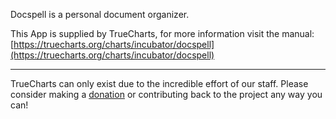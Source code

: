 Docspell is a personal document organizer.

This App is supplied by TrueCharts, for more information visit the manual: [https://truecharts.org/charts/incubator/docspell](https://truecharts.org/charts/incubator/docspell)

---

TrueCharts can only exist due to the incredible effort of our staff.
Please consider making a [donation](https://truecharts.org/about/sponsor) or contributing back to the project any way you can!
